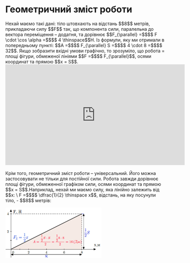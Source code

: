 # Геометричний змiст роботи

<div class="space">Нехай маємо такi данi: тiло штовхають на вiдстань $$8$$ метрiв, прикладаючи силу $$F$$ так, що компонента сили, паралельна до вектора перемiщення – додатня, та дорiвнює $$F_{\parallel} =$$$$ F \cdot \cos \alpha =$$$$ 4 \thinspace$$Н. Iз формули, яку ми отримали в попередньому пунктi: $$A =$$$$ F_{\parallel} S =$$$$ 4 \cdot 8 =$$$$ 32$$. Якщо зобразити вхiднi умови графiчно, то зрозумiло, що робота = площi фiгури, обмеженої лiнiями $$F =$$$$ F_{\parallel}$$, осями координат та прямою $$x = S$$.</div>

<div class="space"><div class="fluidMedia">
<iframe width="560" height="315" src="https://www.youtube.com/embed/O5OX6qNaMDY" frameborder="0" allowfullscreen></iframe>
</div>
<div class="popup">
</div></div>

<div class="space"><p class="p3">Крім того, геометричний змiст роботи – унiверсальний. Його можна застосовувати не тiльки для постiйної сили. Робота завжди дорiвнює площi фiгури, обмеженної графiком сили, осями координат та прямою $$x = S$$.Наприклад, нехай ми маємо силу, яка лiнiйно залежить вiд $$x: \ F =$$$$ \dfrac{1}{2} \thinspace x$$, вiдстань, на яку посунули тіло, - $$8$$ метрів:</p></div>

<img class="image" width="300"  src="/images/chapter_7/5.png">